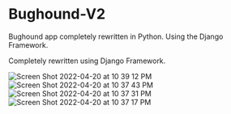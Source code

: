 # Bughound-V2
Bughound app completely rewritten in Python. Using the Django Framework.

Completely rewritten using Django Framework.

![Screen Shot 2022-04-20 at 10 39 12 PM](https://user-images.githubusercontent.com/51683281/164382158-8beaef05-341a-424b-9b7c-028db8848947.png)
![Screen Shot 2022-04-20 at 10 37 43 PM](https://user-images.githubusercontent.com/51683281/164382160-81d33193-6a65-4c11-9e5d-544383f093a1.png)
![Screen Shot 2022-04-20 at 10 37 31 PM](https://user-images.githubusercontent.com/51683281/164382163-2e74a16e-33b2-437d-846c-34f93d836bdd.png)
![Screen Shot 2022-04-20 at 10 37 17 PM](https://user-images.githubusercontent.com/51683281/164382166-80c7f145-6f34-4f7a-9120-f01b51af483c.png)
